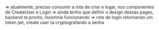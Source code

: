 => atualmente, preciso consumir a rota de criar e logar, nos componentes de CreateUser e Login
=> ainda tenho que definir o design dessas pages, backend ta pronto, insomnia funcionando
=> rota de login retornando um token jwt, create user ta cryptografando a senha
